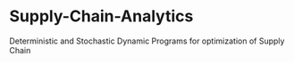 # Supply-Chain-Analytics
Deterministic and Stochastic Dynamic Programs for optimization of Supply Chain
